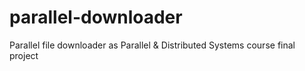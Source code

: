 # parallel-downloader
Parallel file downloader as Parallel &amp; Distributed Systems course final project
